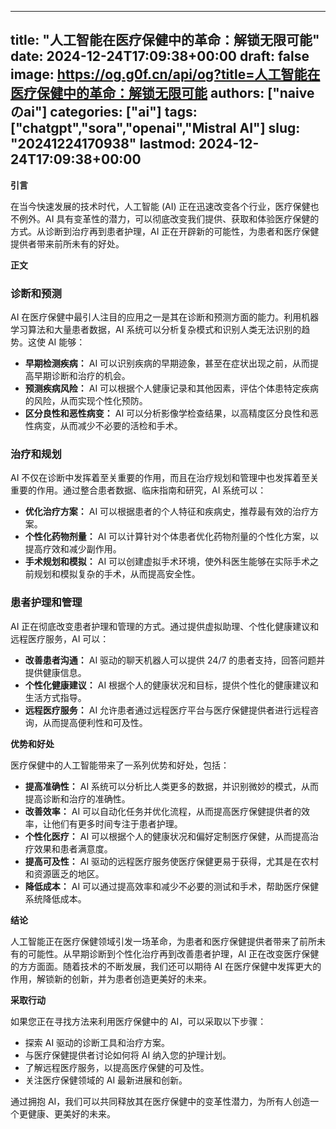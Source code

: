 
---
title: "人工智能在医疗保健中的革命：解锁无限可能"
date: 2024-12-24T17:09:38+00:00
draft: false
image: https://og.g0f.cn/api/og?title=人工智能在医疗保健中的革命：解锁无限可能
authors: ["naiveのai"]
categories: ["ai"]
tags: ["chatgpt","sora","openai","Mistral AI"]
slug: "20241224170938"
lastmod: 2024-12-24T17:09:38+00:00
---
**引言**

在当今快速发展的技术时代，人工智能 (AI) 正在迅速改变各个行业，医疗保健也不例外。AI 具有变革性的潜力，可以彻底改变我们提供、获取和体验医疗保健的方式。从诊断到治疗再到患者护理，AI 正在开辟新的可能性，为患者和医疗保健提供者带来前所未有的好处。

**正文**

### 诊断和预测

AI 在医疗保健中最引人注目的应用之一是其在诊断和预测方面的能力。利用机器学习算法和大量患者数据，AI 系统可以分析复杂模式和识别人类无法识别的趋势。这使 AI 能够：

- **早期检测疾病：** AI 可以识别疾病的早期迹象，甚至在症状出现之前，从而提高早期诊断和治疗的机会。
- **预测疾病风险：** AI 可以根据个人健康记录和其他因素，评估个体患特定疾病的风险，从而实现个性化预防。
- **区分良性和恶性病变：** AI 可以分析影像学检查结果，以高精度区分良性和恶性病变，从而减少不必要的活检和手术。

### 治疗和规划

AI 不仅在诊断中发挥着至关重要的作用，而且在治疗规划和管理中也发挥着至关重要的作用。通过整合患者数据、临床指南和研究，AI 系统可以：

- **优化治疗方案：** AI 可以根据患者的个人特征和疾病史，推荐最有效的治疗方案。
- **个性化药物剂量：** AI 可以计算针对个体患者优化药物剂量的个性化方案，以提高疗效和减少副作用。
- **手术规划和模拟：** AI 可以创建虚拟手术环境，使外科医生能够在实际手术之前规划和模拟复杂的手术，从而提高安全性。

### 患者护理和管理

AI 正在彻底改变患者护理和管理的方式。通过提供虚拟助理、个性化健康建议和远程医疗服务，AI 可以：

- **改善患者沟通：** AI 驱动的聊天机器人可以提供 24/7 的患者支持，回答问题并提供健康信息。
- **个性化健康建议：** AI 根据个人的健康状况和目标，提供个性化的健康建议和生活方式指导。
- **远程医疗服务：** AI 允许患者通过远程医疗平台与医疗保健提供者进行远程咨询，从而提高便利性和可及性。

**优势和好处**

医疗保健中的人工智能带来了一系列优势和好处，包括：

- **提高准确性：** AI 系统可以分析比人类更多的数据，并识别微妙的模式，从而提高诊断和治疗的准确性。
- **改善效率：** AI 可以自动化任务并优化流程，从而提高医疗保健提供者的效率，让他们有更多时间专注于患者护理。
- **个性化医疗：** AI 可以根据个人的健康状况和偏好定制医疗保健，从而提高治疗效果和患者满意度。
- **提高可及性：** AI 驱动的远程医疗服务使医疗保健更易于获得，尤其是在农村和资源匮乏的地区。
- **降低成本：** AI 可以通过提高效率和减少不必要的测试和手术，帮助医疗保健系统降低成本。

**结论**

人工智能正在医疗保健领域引发一场革命，为患者和医疗保健提供者带来了前所未有的可能性。从早期诊断到个性化治疗再到改善患者护理，AI 正在改变医疗保健的方方面面。随着技术的不断发展，我们还可以期待 AI 在医疗保健中发挥更大的作用，解锁新的创新，并为患者创造更美好的未来。

**采取行动**

如果您正在寻找方法来利用医疗保健中的 AI，可以采取以下步骤：

- 探索 AI 驱动的诊断工具和治疗方案。
- 与医疗保健提供者讨论如何将 AI 纳入您的护理计划。
- 了解远程医疗服务，以提高医疗保健的可及性。
- 关注医疗保健领域的 AI 最新进展和创新。

通过拥抱 AI，我们可以共同释放其在医疗保健中的变革性潜力，为所有人创造一个更健康、更美好的未来。